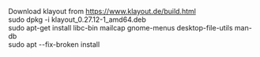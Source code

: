 
Download klayout from https://www.klayout.de/build.html<br/>
sudo dpkg -i klayout_0.27.12-1_amd64.deb<br/>
sudo apt-get install libc-bin mailcap gnome-menus desktop-file-utils man-db<br/>
sudo apt --fix-broken install<br/>
